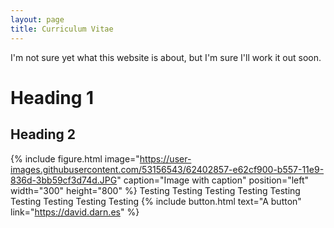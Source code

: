 ```yaml
---
layout: page
title: Curriculum Vitae
---
```


I'm not sure yet what this website is about, but I'm sure I'll work it out soon.

# Heading 1

## Heading 2

{% include figure.html image="https://user-images.githubusercontent.com/53156543/62402857-e62cf900-b557-11e9-836d-3bb59cf3d74d.JPG" caption="Image with caption" position="left" width="300" height="800" %}
Testing Testing Testing
Testing Testing Testing
Testing Testing Testing
{% include button.html text="A button" link="https://david.darn.es" %}